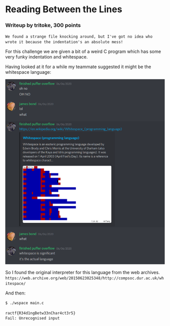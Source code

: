# Reading Between the Lines

### Writeup by tritoke, 300 points

`We found a strange file knocking around, but I've got no idea who wrote it because the indentation's an absolute mess!`

For this challenge we are given a bit of a weird C program which has some very funky indentation and whitespace.

Having looked at it for a while my teammate suggested it might be the whitespace language:

![](imgs/ws.png)

So I found the original interpreter for this language from the web archives.
``https://web.archive.org/web/20150623025348/http://compsoc.dur.ac.uk/whitespace/``

And then:
```
$ ./wspace main.c

ractf{R34d1ngBetw33nChar4ct3r5}
Fail: Unrecognised input
```

